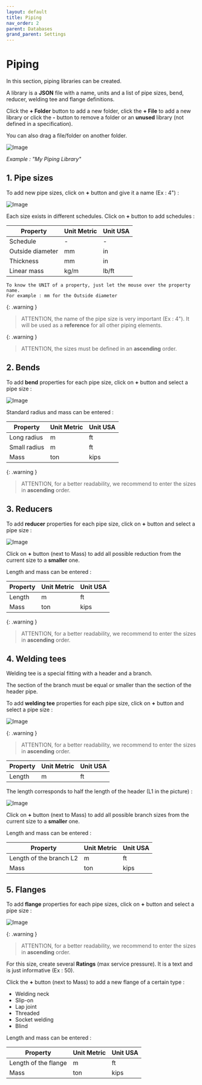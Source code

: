 ```yaml
---
layout: default
title: Piping
nav_order: 2
parent: Databases
grand_parent: Settings
---
```


# Piping

In this section, piping libraries can be created. 

A library is a **JSON** file with a name, units and a list of pipe sizes, bend, reducer, welding tee and flange definitions.

Click the **+ Folder** button to add a new folder, click the **+ File** to add a new library or click the **-** button to remove a folder or an **unused** library (not defined in a specification).

You can also drag a file/folder on another folder.

![Image](../../Images/Piping1.jpg)

*Example : "My Piping Library"*

## 1. Pipe sizes

To add new pipe sizes, click on **+** button and give it a name (Ex : 4") :

![Image](../../Images/Piping2.jpg)

Each size exists in different schedules. Click on **+** button to add schedules :

| Property | Unit Metric | Unit USA | 
| -------- | ---- | ---- | 
| Schedule | - | - | 
| Outside diameter | mm | in |
| Thickness | mm | in | 
| Linear mass | kg/m | lb/ft | 

    To know the UNIT of a property, just let the mouse over the property name. 
    For example : mm for the Outside diameter

{: .warning }
>ATTENTION, the name of the pipe size is very important (Ex : 4"). It will be used as a **reference** for all other piping elements.

{: .warning }
>ATTENTION, the sizes must be defined in an **ascending** order.

## 2. Bends

To add **bend** properties for each pipe size, click on **+** button and select a pipe size :

![Image](../../Images/Piping3.jpg)

Standard radius and mass can be entered :

| Property | Unit Metric | Unit USA | 
| -------- | ---- | ---- | 
| Long radius | m | ft | 
| Small radius | m | ft |
| Mass | ton | kips | 

{: .warning }
>ATTENTION, for a better readability, we recommend to enter the sizes in **ascending** order. 

## 3. Reducers

To add **reducer** properties for each pipe size, click on **+** button and select a pipe size :

![Image](../../Images/Piping4.jpg)

Click on **+** button (next to Mass) to add all possible reduction from the current size to a **smaller** one.

Length and mass can be entered :

| Property | Unit Metric | Unit USA | 
| -------- | ---- | ---- | 
| Length | m | ft | 
| Mass | ton | kips | 

{: .warning }
>ATTENTION, for a better readability, we recommend to enter the sizes in **ascending** order. 

## 4. Welding tees

Welding tee is a special fitting with a header and a branch.

The section of the branch must be equal or smaller than the section of the header pipe.

To add **welding tee** properties for each pipe size, click on **+** button and select a pipe size :

![Image](../../Images/Piping6.jpg)

{: .warning }
>ATTENTION, for a better readability, we recommend to enter the sizes in **ascending** order.

| Property | Unit Metric | Unit USA | 
| -------- | ---- | ---- | 
| Length | m | ft | 

The length corresponds to half the length of the header (L1 in the picture) :

![Image](../../Images/Piping5.jpg)

Click on **+** button (next to Mass) to add all possible branch sizes from the current size to a **smaller** one.

Length and mass can be entered :

| Property | Unit Metric | Unit USA | 
| -------- | ---- | ---- | 
| Length of the branch L2 | m | ft | 
| Mass | ton | kips | 

## 5. Flanges

To add **flange** properties for each pipe sizes, click on **+** button and select a pipe size :

![Image](../../Images/Piping7.jpg)

{: .warning }
>ATTENTION, for a better readability, we recommend to enter the sizes in **ascending** order.

For this size, create several **Ratings** (max service pressure). It is a text and is just informative (Ex : 50).

Click the **+** button (next to Mass) to add a new flange of a certain type :

- Welding neck
- Slip-on
- Lap joint
- Threaded
- Socket welding
- Blind

Length and mass can be entered :

| Property | Unit Metric | Unit USA |
| -------- | ---- | ---- |
| Length of the flange | m | ft |
| Mass | ton | kips |
